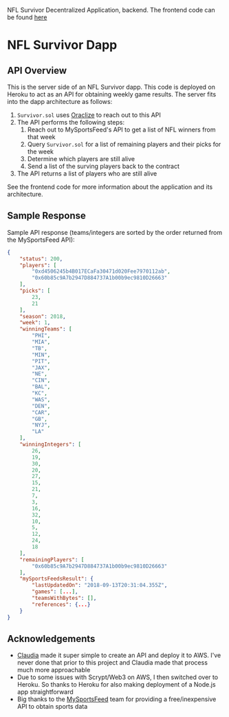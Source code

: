 NFL Survivor Decentralized Application, backend. The frontend code can be found [here](https://github.com/mds1/survivor-frontend)

# NFL Survivor Dapp
## API Overview
This is the server side of an NFL Survivor dapp. This code is deployed on Heroku to act as an API for obtaining weekly game results. The server fits into the dapp architecture as follows:
1. `Survivor.sol` uses [Oraclize](http://www.oraclize.it/) to reach out to this API
2. The API performs the following steps:
    1. Reach out to MySportsFeed's API to get a list of NFL winners from that week
    2. Query `Survivor.sol` for a list of remaining players and their picks for the week
    3. Determine which players are still alive
    4. Send a list of the surving players back to the contract
3. The API returns a list of players who are still alive

See the frontend code for more information about the application and its architecture.

## Sample Response
Sample API response (teams/integers are sorted by the order returned from the MySportsFeed API):

```json
{
    "status": 200,
    "players": [
        "0xd4506245b4B017ECaFa30471d020Fee7970112ab",
        "0x60b85c9A7b2947D884737A1b00b9ec9810D26663"
    ],
    "picks": [
        23,
        21
    ],
    "season": 2018,
    "week": 1,
    "winningTeams": [
        "PHI",
        "MIA",
        "TB",
        "MIN",
        "PIT",
        "JAX",
        "NE",
        "CIN",
        "BAL",
        "KC",
        "WAS",
        "DEN",
        "CAR",
        "GB",
        "NYJ",
        "LA"
    ],
    "winningIntegers": [
        26,
        19,
        30,
        20,
        27,
        15,
        21,
        7,
        3,
        16,
        32,
        10,
        5,
        12,
        24,
        18
    ],
    "remainingPlayers": [
        "0x60b85c9A7b2947D884737A1b00b9ec9810D26663"
    ],
    "mySportsFeedsResult": {
        "lastUpdatedOn": "2018-09-13T20:31:04.355Z",
        "games": [...],
        "teamsWithBytes": [],
        "references": {...}
    }
}
```

## Acknowledgements
* [Claudia](https://claudiajs.com/) made it super simple to create an API and deploy it to AWS. I've never done that prior to this project and Claudia made that process much more approachable
* Due to some issues with Scrypt/Web3 on AWS, I then switched over to Heroku. So thanks to Heroku for also making deployment of a Node.js app straightforward
* Big thanks to the [MySportsFeed](https://www.mysportsfeeds.com/) team for providing a free/inexpensive API to obtain sports data
